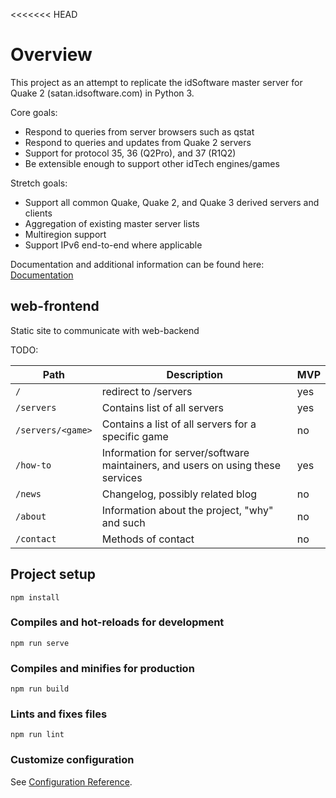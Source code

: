 <<<<<<< HEAD
# Overview

This project as an attempt to replicate the idSoftware master server for Quake 2 (satan.idsoftware.com) in Python 3.

Core goals:
-  Respond to queries from server browsers such as qstat
-  Respond to queries and updates from Quake 2 servers
-  Support for protocol 35, 36 (Q2Pro), and 37 (R1Q2)
-  Be extensible enough to support other idTech engines/games

Stretch goals:
-  Support all common Quake, Quake 2, and Quake 3 derived servers and clients
-  Aggregation of existing master server lists
-  Multiregion support
-  Support IPv6 end-to-end where applicable

Documentation and additional information can be found here: [Documentation](https://github.com/quakeservices/documentation/)

## web-frontend

Static site to communicate with web-backend

TODO:

| Path | Description | MVP |
| ---- | ----------- | --- |
| `/` | redirect to /servers | yes |
| `/servers` | Contains list of all servers | yes |
| `/servers/<game>` | Contains a list of all servers for a specific game | no |
| `/how-to` | Information for server/software maintainers, and users on using these services | yes |
| `/news` | Changelog, possibly related blog | no |
| `/about` | Information about the project, "why" and such | no |
| `/contact` | Methods of contact | no |

## Project setup
```
npm install
```

### Compiles and hot-reloads for development
```
npm run serve
```

### Compiles and minifies for production
```
npm run build
```

### Lints and fixes files
```
npm run lint
```

### Customize configuration
See [Configuration Reference](https://cli.vuejs.org/config/).
